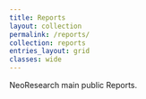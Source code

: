 ```yaml
---
title: Reports
layout: collection
permalink: /reports/
collection: reports
entries_layout: grid
classes: wide
---
```


NeoResearch main public Reports.
